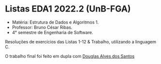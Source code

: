 # Listas EDA1 2022.2 (UnB-FGA)

* Matéria: Estrutura de Dados e Algoritmos 1.
* Professor: Bruno César Ribas.
* 4° semestre de Engenharia de Software.

Resoluções de exercícios das Listas 1-12 & Trabalho, utilizando a linguagem C.

O trabalho final foi feito em dupla com [Douglas Alves dos Santos](https://github.com/dougAlvs)
